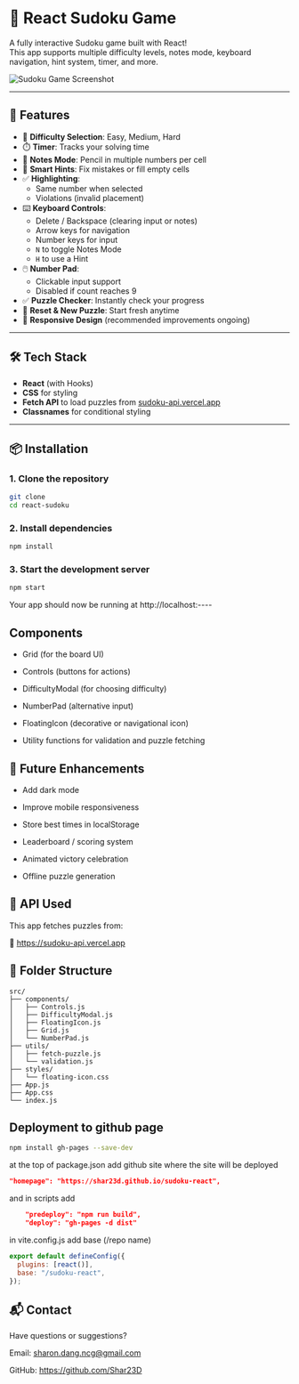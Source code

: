 # 🧩 React Sudoku Game

A fully interactive Sudoku game built with React!  
This app supports multiple difficulty levels, notes mode, keyboard navigation, hint system, timer, and more.

![Sudoku Game Screenshot](../static/images/project-img/sudoku-react.png) 

---

## 🚀 Features

- 🎯 **Difficulty Selection**: Easy, Medium, Hard
- ⏱️ **Timer**: Tracks your solving time
- 📝 **Notes Mode**: Pencil in multiple numbers per cell
- 🎯 **Smart Hints**: Fix mistakes or fill empty cells
- ✅ **Highlighting**: 
  - Same number when selected
  - Violations (invalid placement)
- ⌨️ **Keyboard Controls**:
  - Delete / Backspace (clearing input or notes)
  - Arrow keys for navigation
  - Number keys for input
  - `N` to toggle Notes Mode
  - `H` to use a Hint
- 🖱️ **Number Pad**: 
  - Clickable input support
  - Disabled if count reaches 9
- ✅ **Puzzle Checker**: Instantly check your progress
- 🔁 **Reset & New Puzzle**: Start fresh anytime
- 📱 **Responsive Design** (recommended improvements ongoing)

---

## 🛠️ Tech Stack

- **React** (with Hooks)
- **CSS** for styling
- **Fetch API** to load puzzles from [sudoku-api.vercel.app](https://sudoku-api.vercel.app)
- **Classnames** for conditional styling

---

## 📦 Installation

### 1. Clone the repository
```bash
git clone 
cd react-sudoku
```
### 2. Install dependencies
```bash
npm install
```
### 3. Start the development server
```bash
npm start
```
Your app should now be running at http://localhost:----

## Components
- Grid (for the board UI)

- Controls (buttons for actions)

- DifficultyModal (for choosing difficulty)

- NumberPad (alternative input)

- FloatingIcon (decorative or navigational icon)

- Utility functions for validation and puzzle fetching

## 🧪 Future Enhancements
- Add dark mode

- Improve mobile responsiveness

- Store best times in localStorage

- Leaderboard / scoring system

- Animated victory celebration

- Offline puzzle generation

## 🤖 API Used
This app fetches puzzles from:

🔗 https://sudoku-api.vercel.app

## 📁 Folder Structure
```
src/
├── components/
│   ├── Controls.js
│   ├── DifficultyModal.js
│   ├── FloatingIcon.js
│   ├── Grid.js
│   └── NumberPad.js
├── utils/
│   ├── fetch-puzzle.js
│   └── validation.js
├── styles/
│   └── floating-icon.css
├── App.js
├── App.css
└── index.js
```

## Deployment to github page
```bash
npm install gh-pages --save-dev
```

at the top of package.json add github site where the site will be deployed

```json
"homepage": "https://shar23d.github.io/sudoku-react",
```

and in scripts add

```json
    "predeploy": "npm run build",
    "deploy": "gh-pages -d dist"
```

in vite.config.js add base (/repo name)
```js
export default defineConfig({
  plugins: [react()],
  base: "/sudoku-react",
});
```

## 📬 Contact

Have questions or suggestions?

Email: sharon.dang.ncg@gmail.com

GitHub: https://github.com/Shar23D
